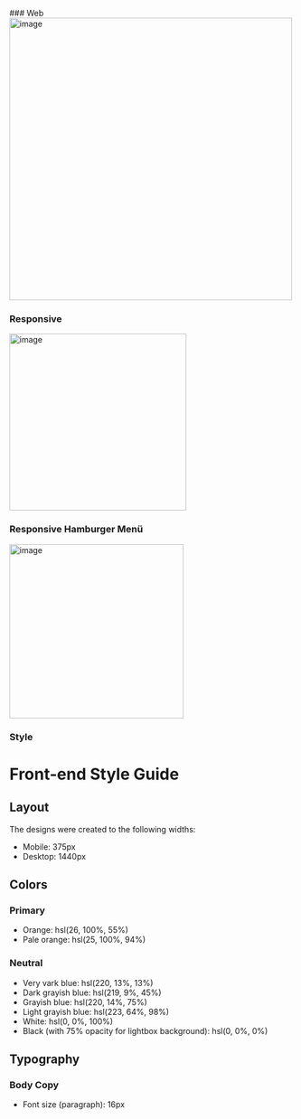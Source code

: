 ### Web 
<img width="500" alt="image" src="https://user-images.githubusercontent.com/98692987/180606689-c52d67d2-07a2-4654-856d-fe58b8610985.png">
### Responsive 
<img width="313" alt="image" src="https://user-images.githubusercontent.com/98692987/180606704-2a24acd9-e3dc-43c2-ae6e-d036ae7c6080.png">

### Responsive Hamburger Menü
<img width="308" alt="image" src="https://user-images.githubusercontent.com/98692987/180606716-d985de79-6fa3-4529-8a5f-52ebf31c1400.png">

### Style 
# Front-end Style Guide

## Layout

The designs were created to the following widths:

- Mobile: 375px
- Desktop: 1440px

## Colors

### Primary

- Orange: hsl(26, 100%, 55%)
- Pale orange: hsl(25, 100%, 94%)

### Neutral

- Very vark blue: hsl(220, 13%, 13%)
- Dark grayish blue: hsl(219, 9%, 45%)
- Grayish blue: hsl(220, 14%, 75%)
- Light grayish blue: hsl(223, 64%, 98%)
- White: hsl(0, 0%, 100%)
- Black (with 75% opacity for lightbox background): hsl(0, 0%, 0%)

## Typography

### Body Copy

- Font size (paragraph): 16px

